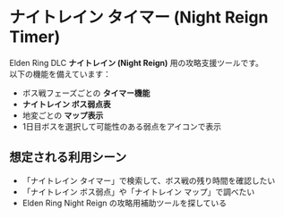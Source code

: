 # ナイトレイン タイマー (Night Reign Timer)

Elden Ring DLC **ナイトレイン (Night Reign)** 用の攻略支援ツールです。  
以下の機能を備えています：

- ボス戦フェーズごとの **タイマー機能**
- **ナイトレイン ボス弱点表**
- 地変ごとの **マップ表示**
- 1日目ボスを選択して可能性のある弱点をアイコンで表示

## 想定される利用シーン
- 「ナイトレイン タイマー」で検索して、ボス戦の残り時間を確認したい
- 「ナイトレイン ボス弱点」や「ナイトレイン マップ」で調べたい
- Elden Ring Night Reign の攻略用補助ツールを探している
